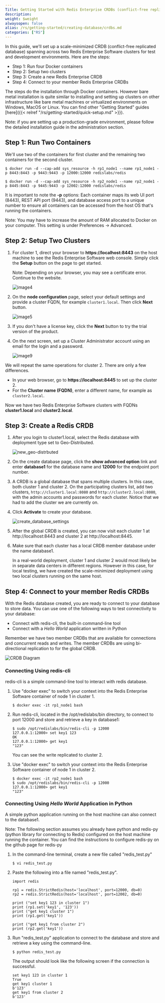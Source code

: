 ```yaml
---
Title: Getting Started with Redis Enterprise CRDBs (conflict-free replicated databases)
description: 
weight: $weight
alwaysopen: false
alias: /rs/getting-started/creating-database/crdbs.md
categories: ["RS"]
---
```

In this guide, we'll set up a scale-minimized CRDB (conflict-free
replicated database) spanning across two Redis Enterprise Software
clusters for test and development environments. Here are the steps:

- Step 1: Run four Docker containers
- Step 2: Setup two clusters
- Step 3: Create a new Redis Enterprise CRDB
- Step 4: Connect to your member Redis Enterprise CRDBs

The steps do the installation through Docker containers. However bare
metal installation is quite similar to installing and setting up
clusters on other infrastructure like bare metal machines or virtualized
environments on Windows, MacOS or Linux. You can find other "Getting
Started" guides [here]({{< relref "/rs/getting-started/quick-setup.md" >}}).

Note: if you are setting up a production-grade environment, please
follow the detailed installation guide in the administration section.

## Step 1: Run Two Containers

We'll use two of the containers for first cluster and the remaining two
containers for the second cluster.

```
$ docker run -d --cap-add sys_resource -h rp1_node1 --name rp1_node1 -p 8443:8443 -p 9443:9443 -p 12000:12000 redislabs/redis
```

```
$ docker run -d --cap-add sys_resource -h rp2_node1 --name rp2_node1 -p 8445:8443 -p 9445:9443 -p 12002:12000 redislabs/redis
```

It is important to note the **-p** options: Each container maps its web
UI port (8443), REST API port (9443), and database access port to a
unique number to ensure all containers can be accessed from the host OS
that's running the containers.

Note: You may have to increase the amount of RAM allocated to Docker on
your computer. This setting is under Preferences -\> Advanced.

## Step 2: Setup Two Clusters

1. For cluster 1, direct your browser to **https://localhost:8443** on the
host machine to see the Redis Enterprise Software web console. Simply
click the **Setup** button on the page to get started.

    Note: Depending on your browser, you may see a certificate error. Continue to 
    the website.

    ![image4](/images/rs/image4.png?width=1000&height=611)

1. On the **node configuration** page, select your default settings and
provide a cluster FQDN, for example `cluster1.local`. Then click
**Next** button.

    ![image5](/images/rs/image5.png?width=1000&height=611)

1. If you don't have a license key, click the **Next** button to try the
trial version of the product.

1. On the next screen, set up a Cluster Administrator account using an
email for the login and a password.

    ![image9](/images/rs/image9.png?width=1000&height=611)

We will repeat the same operations for cluster 2. There are only a few
differences.

- In your web browser, go to **https://localhost:8445** to
    set up the cluster 2.
- For the **Cluster name (FQDN)**, enter a different name, for example  as `cluster2.local`.

Now we have two Redis Enterprise Software clusters with FQDNs
**cluster1.local** and **cluster2.local**.

## Step 3: Create a Redis CRDB

1. After you login to cluster1.local, select the Redis database with deployment type
set to Geo-Distributed.

    ![new_geo-distrbuted](/images/rs/new_geo-distrbuted.png?width=600&height=608)

1. On the create database page, click the **show advanced option** link and
enter **database1** for the database name and **12000** for the endpoint
port number.

1. A CRDB is a global database that spans multiple clusters. In this case,
both cluster 1 and cluster 2. On the participating clusters list, add
two clusters, `http://cluster1.local:8080` and `http://cluster2.local:8080`,
with the admin accounts and passwords for each cluster. Notice
that we had to add the cluster we are currently on.

1. Click **Activate** to create your database.

    ![create_database_settings](https://lh6.googleusercontent.com/BpQBxYWXeuTuPCqL0TQKRRJaQlr8jLIMoNnScsD2s0wRzDkTc9kgWwngjQ6PnJff_hF1Ca98aZkJTJzU5Sk5rCJwZmR2egkImQCJyMm9E9WfJDrtlzHUJQFAi05lx395EEOZvi3D)

1. After the global CRDB is created, you can now visit each cluster 1 at
http://localhost:8443 and cluster 2 at http://localhost:8445.

1. Make sure that each cluster has a local CRDB member database under the name database1.

    In a real-world deployment, cluster 1 and cluster 2 would most likely be
    in separate data centers in different regions. However in this case, for
    local testing, we have created the scale-minimized deployment using two
    local clusters running on the same host.

## Step 4: Connect to your member Redis CRDBs

With the Redis database created, you are ready to connect to your
database to store data. You can use one of the following ways to test
connectivity to your database:

- Connect with redis-cli, the built-in command-line tool
- Connect with a _Hello World_ application written in Python

Remember we have two member CRDBs that are available for connections and
concurrent reads and writes. The member CRDBs are using bi-directional
replication to for the global CRDB.

![CRDB Diagram](/images/rs/image3.png?width=930&height=543)

### Connecting Using redis-cli

redis-cli is a simple command-line tool to interact with redis database.

1. Use "docker exec" to switch your context into the Redis Enterprise
Software container of node 1 in cluster 1.

    ```src
    $ docker exec -it rp1_node1 bash
    ```

1. Run redis-cli, located in the /opt/redislabs/bin directory, to connect
to port 12000 and store and retrieve a key in database1:

    ```src
    $ sudo /opt/redislabs/bin/redis-cli -p 12000
    127.0.0.1:12000> set key1 123
    OK
    127.0.0.1:12000> get key1
    "123"
    ```

    You can see the write replicated to cluster 2.

1. Use "docker exec" to switch your context into the Redis Enterprise Software 
container of node 1 in cluster 2.

    ```src
    $ docker exec -it rp2_node1 bash
    $ sudo /opt/redislabs/bin/redis-cli -p 12000
    127.0.0.1:12000> get key1
    "123"
    ```

### Connecting Using _Hello World_ Application in Python

A simple python application running on the host machine can also connect
to the database1.

Note: The following section assumes you already have python and redis-py
(python library for connecting to Redis) configured on the host machine
running the container. You can find the instructions to configure
redis-py on the github page for redis-py

1. In the command-line terminal, create a new file called "redis_test.py"

    ```src
    $ vi redis_test.py
    ```

1. Paste the following into a file named "redis_test.py".

    ```src
    import redis

    rp1 = redis.StrictRedis(host='localhost', port=12000, db=0)
    rp2 = redis.StrictRedis(host='localhost', port=12002, db=0)

    print ("set key1 123 in cluster 1")
    print (rp1.set('key1', '123'))
    print ("get key1 cluster 1")
    print (rp1.get('key1'))

    print ("get key1 from cluster 2")
    print (rp2.get('key1'))
    ```

1. Run "redis_test.py" application to connect to the database and store
and retrieve a key using the command-line.

    ```src
    $ python redis_test.py
    ```

    The output should look like the following screen if the connection is
successful.

    ```src
    set key1 123 in cluster 1
    True
    get key1 cluster 1
    b'123'
    get key1 from cluster 2
    b'123'
    ```
